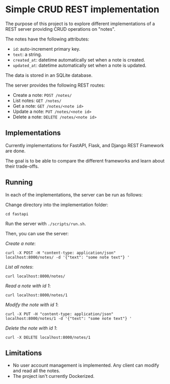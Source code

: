 # Simple CRUD REST implementation

The purpose of this project is to explore different implementations of a REST server providing CRUD operations on "notes".

The notes have the following attributes:
* `id`: auto-increment primary key.
* `text`: a string.
* `created_at`: datetime automatically set when a note is created.
* `updated_at`: datetime automatically set when a note is updated.

The data is stored in an SQLite database.

The server provides the following REST routes:
* Create a note: `POST /notes/`
* List notes: `GET /notes/`
* Get a note: `GET /notes/<note id>`
* Update a note: `PUT /notes/<note id>` 
* Delete a note: `DELETE /notes/<note id>`

## Implementations
Currently implementations for FastAPI, Flask, and Django REST Framework are done.

The goal is to be able to compare the different frameworks and learn about their trade-offs.

## Running


In each of the implementations, the server can be run as follows:

Change directory into the implementation folder:
```
cd fastapi
```


Run the server with `./scripts/run.sh`.

Then, you can use the server:


*Create a note*:
```
curl -X POST -H "content-type: application/json"  localhost:8000/notes/ -d '{"text": "some note text"} '
```

*List all notes*:
```
curl localhost:8000/notes/
```

*Read a note with id 1*:
```
curl localhost:8000/notes/1
```

*Modify the note with id 1*:
```
curl -X PUT -H "content-type: application/json"  localhost:8000/notes/1 -d '{"text": "some note text"} '
```

*Delete the note with id 1*:
```
curl -X DELETE localhost:8000/notes/1
```


## Limitations
* No user account management is implemented. Any client can modify and read all the notes.
* The project isn't currently Dockerized.


